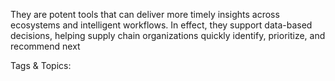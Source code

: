 They are potent tools that can deliver more timely 
insights across ecosystems and intelligent 
workflows. In effect, they support data-based 
decisions, helping supply chain organizations 
quickly identify, prioritize, and recommend next 

   Tags & Topics:
   